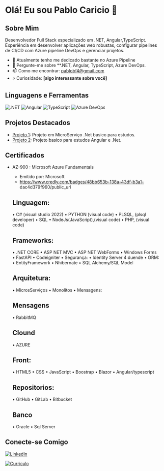 # Olá! Eu sou Pablo Caricio 👋

## Sobre Mim

Desenvolvedor Full Stack especializado em .NET, Angular,TypeScript. Experiência em desenvolver aplicações web robustas, configurar pipelines de CI/CD com Azure pipeline DevOps e gerenciar projetos.

- 🌱 Atualmente tenho me dedicado bastante no Azure Pipeline
- 💬 Pergunte-me sobre **.NET, Angular, TypeScript, Azure DevOps.
- 📫 Como me encontrar: pablobf4@gmail.com
- ⚡ Curiosidade: **[algo interessante sobre você]**

## Linguagens e Ferramentas

![.NET](https://img.shields.io/badge/-dotnet-512BD4?style=flat&logo=dotnet&logoColor=white)
![Angular](https://img.shields.io/badge/-Angular-DD0031?style=flat&logo=angular&logoColor=white)
![TypeScript](https://img.shields.io/badge/-TypeScript-3178C6?style=flat&logo=typescript&logoColor=white)
![Azure DevOps](https://img.shields.io/badge/-Azure%20DevOps-0078D7?style=flat&logo=azure-devops&logoColor=white)

## Projetos Destacados

- [Projeto 1](https://github.com/pablobf4/Loja_MicroServico): Projeto em MicroServiço .Net basico para estudos.
- [Projeto 2](https://github.com/pablobf4/Projeto-Teste): Projeto basico para estudos Angular e .Net.

## Certificados

- AZ-900 : Microsoft Azure Fundamentals
  - Emitido por: Microsoft
  - https://www.credly.com/badges/48bb653b-138a-43df-b3a1-
dac4d379f960/public_url

  ## Linguagem:
  • C# (visual studio 2022)
  • PYTHON (visual code)
  • PLSQL, (plsql developer)
  • SQL
  • NodeJs(JavaScript),(visual code)
  • PHP, (visual code)
  
  ## Frameworks:
  • .NET CORE
  • ASP NET MVC
  • ASP NET WebForms
  • Windows Forms
  • FastAPI
  • Codeigniter
  • Segurança:
  • Identity Server 4 duende
  • ORM:
  • EntityFramework
  • Nhibernate
  • SQL Alchemy/SQL Model
  
  ## Arquitetura:
  • MicrosServiços
  • Monolitos
  • Mensagens:

  ## Mensagens
  • RabbitMQ

  ## Clound
  • AZURE
 
  ## Front:
  • HTML5
  • CSS
  • JavaScript
  • Boostrap
  • Blazor
  • Angular/typescript

  ## Repositorios:
  • GitHub
  • GitLab
  • Bitbucket
  
  ## Banco
   • Oracle
   • Sql Server
   
  
  

## Conecte-se Comigo
[![LinkedIn](https://img.shields.io/badge/-LinkedIn-0A66C2?style=flat&logo=linkedin&logoColor=white)](https://www.linkedin.com/in/pablo-caricio)

[![Currículo](https://img.shields.io/badge/-Currículo-4285F4?style=flat&logo=google-drive&logoColor=white)](https://drive.google.com/file/d/1aIQxp3yoUDeHrEvPFJm8Dg4dIXzEP1UN/view?usp=sharing)


